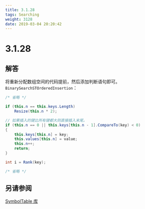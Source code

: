 ```yaml
---
title: 3.1.28
tags: Searching
weight: 3128
date: 2019-03-04 20:20:42
---
```


# 3.1.28


## 解答

将重新分配数组空间的代码提前，然后添加判断语句即可。
`BinarySearchSTOrderedInsertion`：

```csharp
/* 省略 */

if (this.n == this.keys.Length)
    Resize(this.n * 2);

// 如果插入的键比所有键都大则直接插入末尾。
if (this.n == 0 || this.keys[this.n - 1].CompareTo(key) < 0)
{
    this.keys[this.n] = key;
    this.values[this.n] = value;
    this.n++;
    return;
}

int i = Rank(key);

/* 省略 */
```

## 另请参阅

[SymbolTable 库](https://github.com/ikesnowy/Algorithms-4th-Edition-in-Csharp/tree/master/3%20Searching/3.1/SymbolTable)
